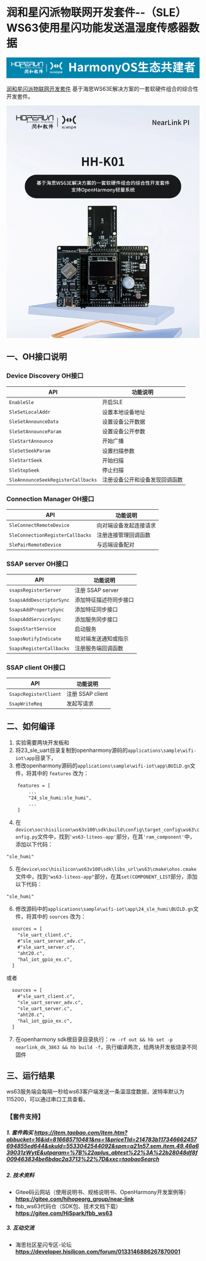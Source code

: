 # 润和星闪派物联网开发套件--（SLE）WS63使用星闪功能发送温湿度传感器数据

![hihope_illustration](../../Image/hihope_illustration.png)

[润和星闪派物联网开发套件](https://item.taobao.com/item.htm?abbucket=16&id=816685710481&ns=1&priceTId=214783b117346662457694855ed644&skuId=5533042544092&spm=a21n57.sem.item.49.46a639031zWytE&utparam=%7B%22aplus_abtest%22%3A%22b28048df8f009463834be6bdac2a3713%22%7D&xxc=taobaoSearch) 基于海思WS63E解决方案的一套软硬件组合的综合性开发套件。

![wifi_iot](../../Image/HH-K01.png)

## 一、OH接口说明

### Device Discovery OH接口

| API                                                          | 功能说明                                |
| ------------------------------------------------------------ | --------------------------------------- |
| `EnableSle`                                                  | 开启SLE |
| `SleSetLocalAddr`                                            | 设置本地设备地址 |
| `SleSetAnnounceData`                                         | 设置设备公开数据 |                                 
| `SleSetAnnounceParam`                                        | 设置设备公开参数 |
| `SleStartAnnounce`                                           | 开始广播 |
| `SleSetSeekParam`                                            | 设置扫描参数 |
| `SleStartSeek`                                               | 开始扫描 |
| `SleStopSeek`                                                | 停止扫描 |
| `SleAnnounceSeekRegisterCallbacks`                           | 注册设备公开和设备发现回调函数 |

### Connection Manager OH接口

| API                                                          | 功能说明               |
| ------------------------------------------------------------ | -----------------------|
| `SleConnectRemoteDevice`                                     | 向对端设备发起连接请求 |
| `SleConnectionRegisterCallbacks`                             | 注册连接管理回调函数 |
| `SlePairRemoteDevice`                                        | 与远端设备配对 |

### SSAP server OH接口

| API                                                          | 功能说明             |
| ------------------------------------------------------------ | -------------------- |
| `ssapsRegisterServer`                                        | 注册 SSAP server |
| `SsapsAddDescriptorSync`                                     | 添加特征描述符同步接口 |
| `SsapsAddPropertySync`                                       | 添加特征同步接口 |
| `SsapsAddServiceSync`                                        | 添加服务同步接口 |
| `SsapsStartService`                                          | 启动服务 |
| `SsapsNotifyIndicate`                                        | 给对端发送通知或指示 |
| `SsapsRegisterCallbacks`                                     | 注册服务端回调函数 |

### SSAP client OH接口

| API                                                          | 功能说明             |
| ------------------------------------------------------------ | -------------------- |
| `SsapcRegisterClient`                                        | 注册 SSAP client |
| `SsapWriteReq`                                              | 发起写请求 |


## 二、如何编译

1. 实验需要两块开发板和
2. 将23_sle_uart目录复制到openharmony源码的`applications\sample\wifi-iot\app`目录下，
3. 修改openharmony源码的`applications\sample\wifi-iot\app\BUILD.gn`文件，将其中的 `features` 改为：

```
    features = [
        ...
        "24_sle_humi:sle_humi",
        ...
    ]
```
4. 在`device\soc\hisilicon\ws63v100\sdk\build\config\target_config\ws63\config.py`文件中，找到`'ws63-liteos-app'`部分，在其`'ram_component'`中，添加以下代码：
```
"sle_humi"
```

5. 在`device\soc\hisilicon\ws63v100\sdk\libs_url\ws63\cmake\ohos.cmake`文件中，找到`"ws63-liteos-app"`部分，在其`set(COMPONENT_LIST`部分，添加以下代码：
```
"sle_humi"
```
6. 修改源码中的`applications\sample\wifi-iot\app\24_sle_humi\BUILD.gn`文件，将其中的 `sources` 改为：

```
  sources = [ 
    "sle_uart_client.c",
    #"sle_uart_server_adv.c",
    #"sle_uart_server.c",
    "aht20.c",
    "hal_iot_gpio_ex.c",
  ]
```
或者
```
  sources = [ 
    #"sle_uart_client.c",
    "sle_uart_server_adv.c",
    "sle_uart_server.c",
    "aht20.c",
    "hal_iot_gpio_ex.c",
  ]
```

7. 在openharmony sdk根目录目录执行：`rm -rf out && hb set -p nearlink_dk_3863 && hb build -f`，执行编译两次，给两块开发板烧录不同固件




## 三、运行结果
ws63服务端会每隔一秒给ws63客户端发送一条温湿度数据，波特率默认为115200，可以通过串口工具查看。

### 【套件支持】

##### 1. 套件购买  https://item.taobao.com/item.htm?abbucket=16&id=816685710481&ns=1&priceTId=214783b117346662457694855ed644&skuId=5533042544092&spm=a21n57.sem.item.49.46a639031zWytE&utparam=%7B%22aplus_abtest%22%3A%22b28048df8f009463834be6bdac2a3713%22%7D&xxc=taobaoSearch

##### 2. 技术资料

- Gitee码云网站（使用说明书、规格说明书、OpenHarmony开发案例等） **https://gitee.com/hihopeorg_group/near-link**
- fbb_ws63代码仓（SDK包、技术文档下载）**https://gitee.com/HiSpark/fbb_ws63**

##### 3. 互动交流
- 海思社区星闪专区-论坛 **https://developer.hisilicon.com/forum/0133146886267870001**